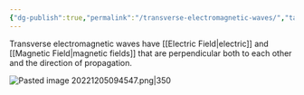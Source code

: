 ```yaml
---
{"dg-publish":true,"permalink":"/transverse-electromagnetic-waves/","tags":["elektromagnetiskfältteori"]}
---
```


Transverse electromagnetic waves have [[Electric Field\|electric]] and [[Magnetic Field\|magnetic fields]] that are perpendicular both to each other and the direction of propagation.

![Pasted image 20221205094547.png|350](/img/user/images/Pasted%20image%2020221205094547.png)
